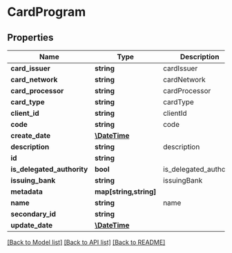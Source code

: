 # CardProgram

## Properties
Name | Type | Description | Notes
------------ | ------------- | ------------- | -------------
**card_issuer** | **string** | cardIssuer | 
**card_network** | **string** | cardNetwork | 
**card_processor** | **string** | cardProcessor | 
**card_type** | **string** | cardType | 
**client_id** | **string** | clientId | [optional] 
**code** | **string** | code | [optional] 
**create_date** | [**\DateTime**](\DateTime.md) |  | [optional] 
**description** | **string** | description | [optional] 
**id** | **string** |  | [optional] 
**is_delegated_authority** | **bool** | is_delegated_authority | [optional] 
**issuing_bank** | **string** | issuingBank | 
**metadata** | **map[string,string]** |  | [optional] 
**name** | **string** | name | 
**secondary_id** | **string** |  | [optional] 
**update_date** | [**\DateTime**](\DateTime.md) |  | [optional] 

[[Back to Model list]](../README.md#documentation-for-models) [[Back to API list]](../README.md#documentation-for-api-endpoints) [[Back to README]](../README.md)


